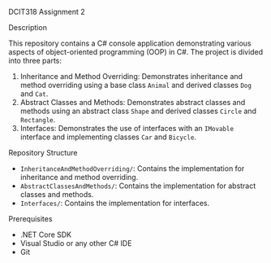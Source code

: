 DCIT318 Assignment 2

 Description

This repository contains a C# console application demonstrating various aspects of object-oriented programming (OOP) in C#. The project is divided into three parts:

1. Inheritance and Method Overriding: Demonstrates inheritance and method overriding using a base class `Animal` and derived classes `Dog` and `Cat`.
2. Abstract Classes and Methods: Demonstrates abstract classes and methods using an abstract class `Shape` and derived classes `Circle` and `Rectangle`.
3. Interfaces: Demonstrates the use of interfaces with an `IMovable` interface and implementing classes `Car` and `Bicycle`.

Repository Structure

- `InheritanceAndMethodOverriding/`: Contains the implementation for inheritance and method overriding.
- `AbstractClassesAndMethods/`: Contains the implementation for abstract classes and methods.
- `Interfaces/`: Contains the implementation for interfaces.


 Prerequisites

- .NET Core SDK
- Visual Studio or any other C# IDE
- Git


